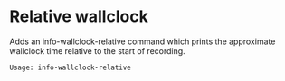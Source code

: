 Relative wallclock
==================

Adds an info-wallclock-relative command which prints the approximate wallclock time relative to the
start of recording.

    Usage: info-wallclock-relative